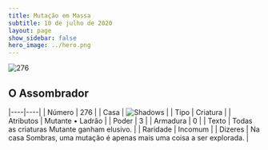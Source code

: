 ```yaml
---
title: Mutação em Massa
subtitle: 10 de julho de 2020
layout: page
show_sidebar: false
hero_image: ../hero.png
---
```


![276](https://cdn.keyforgegame.com/media/card_front/pt/479_276_QCRW6RRF7238_pt.png)

## O Assombrador

|----|----|
| Número | 276 |
| Casa | ![Shadows](https://archonarcana.com/images/thumb/e/ee/Shadows.png/22px-Shadows.png "Sombras") |
| Tipo | Criatura |
| Atributos | Mutante • Ladrão |
| Poder | 3 |
| Armadura | 0 |
| Texto | Todas as criaturas Mutante ganham  elusivo. |
| Raridade | Incomum |
| Dizeres | Na casa Sombras, uma mutação é apenas  mais uma coisa a ser explorada. |
